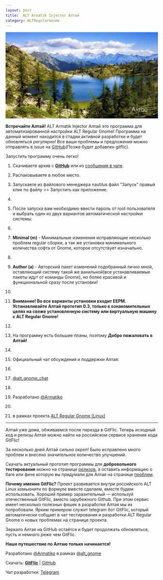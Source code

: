 ```yaml
---
layout: post
title:  АLT Armatik Injector Алтай
category: ALTRegularGnome
---
```


![altay](/img/Pasted%20image%2020230826210858.png)

**Встречайте Алтай!** АLT Armatik Injector Алтай это программа для автоматизированной настройки ALT Regular Gnome! Программа на данный момент находится в стадии активной разработки и будет обновляться регулярно! Все ваши проблемы и предложения можно отправлять в issue на [GitHub](https://github.com/Armatik/Altai)(Позже будет добавлен gitflic). 

Запустить программу очень легко! 

1. Скачиваете архив с [**GitHub**](https://github.com/Armatik/Altai) или из [сообщения в чате](https://t.me/alt_gnome_chat/8057). 

2. Распаковываете в любое место. 

3. Запускаете из файлового менеджера nautilus файл "Запуск" правый клик по файлу >> Запустить как приложение. 
4. 
5. После запуска вам необходимо ввести пароль от root пользователя и выбрать один из двух вариантов автоматической настройки системы: 
6. 
7. **Minimal (m)** - Минимальные изменения исправляющие несколько проблем regular сборки, а так же установка минимального количества софта от Gnome, которое отсутствует изначально. 
8. 
9. **Author (a)** - Авторский пакет изменений подобранный лично мной, оставляющий систему такой же ванильной(все устанавливаемые пакеты идут от команды Gnome), но более красивой и функциональной сразу после установки! 
10. 
11. **Внимание! Во все варианты установки входит EEPM.** **Устанавливайте Алтай прототип 0.3, только в ознакомительных целях на свеже установленную систему или виртуальную машину с ALT Regular Gnome!**
12. 
13. На программу есть большие планы, поэтому **Добро пожаловать в Алтай!** 
14. 
15. Официальный чат обсуждения и поддержки Алтая: 
16. 
17. [@alt_gnome_chat](https://t.me/alt_gnome_chat)
18. 
19. Разработано [@Armatiko](https://t.me/armatiko) 
20. 
21. в рамках проекта [ALT Regular Gnome (Linux)](https://t.me/alt_gnome)

---

Алтай уже дома, обживаемся после перезда в GitFlic. Теперь исходный код и релизы Алтая можно найти на российском сервисе хранения кода GitFlic!

За несколько дней Алтай сильно окреп! Было исправлено много проблем и внесено значительное количество улучшений.

Скачать актуальный прототип программы для **добровольного тестирования** можно на странице [релизов](https://gitflic.ru/project/alt-gnome-team/altai/release), а оставить информацию о баге или фиче которую вы придумали для Алтая на странице [проблем](https://gitflic.ru/project/alt-gnome-team/altai/issue?status=OPEN).

**Почему именно GitFlic?** Проект развивается внутри российского ALT Linux комьюнити по формуле вместе сделаем, вместе будем использовать. Хороший пример заразительный — используй отечественный GitFlic, вместо зарубежного Github. При этом сервис имеет несколько полезных фишек в разработке Алтая мы их попробовали. Ярким примером служит telegram бот GitFlic, который автоматически собщает в чат тестирования и разработки ALT Regular Gnome о новых проблемах на странице проекта. 

Зеркало Алтая на GitHub остаётся и будет продолжать обновляться, пусть и немного реже чем GitFlic.

**Наше путешествие по Алтаю только начинается!** 

Разработано [@Armatiko](https://t.me/Armatiko) в рамках [@alt_gnome](https://t.me/alt_gnome)

Скачать: [**GitFlic**](https://gitflic.ru/project/alt-gnome-team/altai) | [GitHub](https://github.com/Armatik/Altai) 

Чат разработки: [Telegram](https://t.me/+CYRz9U6wc8g0MzQy)
